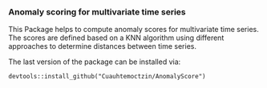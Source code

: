 ### Anomaly scoring for multivariate time series

This Package helps to compute anomaly scores for multivariate time series. The scores are defined based on a KNN algorithm using different approaches to determine distances between time series.

The last version of the package can be installed via:

```
devtools::install_github("Cuauhtemoctzin/AnomalyScore")
```
